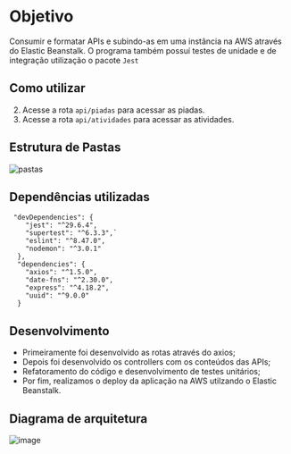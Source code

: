 # Objetivo
Consumir e formatar APIs e subindo-as em uma instância na AWS através do Elastic Beanstalk.
O programa também possuí testes de unidade e de integração utilização o pacote ``Jest``

## Como utilizar
2.  Acesse a rota ```api/piadas``` para acessar as piadas.
3.  Acesse a rota ```api/atividades``` para acessar as atividades.

## Estrutura de Pastas
![pastas](https://github.com/vitorandrad3/express-api-consume-and-format-with-AWS/assets/121817324/6bbf80f3-9c19-498b-9226-b18e5c675764)

## Dependências utilizadas
```shell
 "devDependencies": {
    "jest": "^29.6.4",
    "supertest": "^6.3.3",`
    "eslint": "^8.47.0",
    "nodemon": "^3.0.1"
  },
  "dependencies": {
    "axios": "^1.5.0",
    "date-fns": "^2.30.0",
    "express": "^4.18.2",
    "uuid": "^9.0.0"
  }

```
## Desenvolvimento
- Primeiramente foi desenvolvido as rotas através do axios;
- Depois foi desenvolvido os controllers com os conteúdos das APIs;
- Refatoramento do código e desenvolvimento de testes unitários;
- Por fim, realizamos o deploy da aplicação na AWS utilzando o Elastic Beanstalk.

## Diagrama de arquitetura
![image](https://github.com/vitorandrad3/express-api-consume-and-format-with-AWS/assets/121817324/ea179625-79db-4797-b0d8-adf82232714f)

